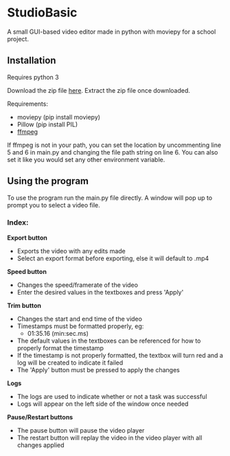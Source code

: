 # StudioBasic
 A small GUI-based video editor made in python with moviepy for a school project.

## Installation

 Requires python 3

 Download the zip file [here](https://www.github.com/supercam19/StudioBasic/releases). Extract the zip file once downloaded.

 Requirements:
  - moviepy (pip install moviepy)
  - Pillow (pip install PIL)
  - [ffmpeg](https://ffmpeg.org/download.html)

 If ffmpeg is not in your path, you can set the location by uncommenting line 5 and 6 in main.py and changing the file path string on line 6. You can also set it like you would set any other environment variable.

## Using the program
 
 To use the program run the main.py file directly. A window will pop up to prompt you to select a video file.

 ### Index:

  **Export button**
   * Exports the video with any edits made
   * Select an export format before exporting, else it will default to .mp4

  **Speed button**
   * Changes the speed/framerate of the video
   * Enter the desired values in the textboxes and press 'Apply'

  **Trim button**
   * Changes the start and end time of the video
   * Timestamps must be formatted properly, eg:
     * 01:35.16 (min:sec.ms)
   * The default values in the textboxes can be referenced for how to properly format the timestamp
   * If the timestamp is not properly formatted, the textbox will turn red and a log will be created to indicate it failed
   * The 'Apply' button must be pressed to apply the changes

  **Logs**
   * The logs are used to indicate whether or not a task was successful
   * Logs will appear on the left side of the window once needed

  **Pause/Restart buttons**
   * The pause button will pause the video player
   * The restart button will replay the video in the video player with all changes applied